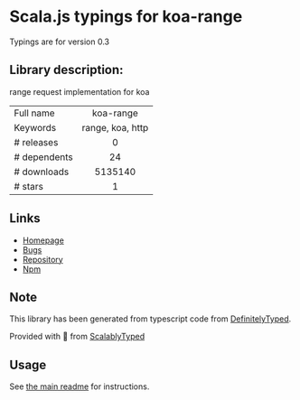 
# Scala.js typings for koa-range

Typings are for version 0.3

## Library description:
range request implementation for koa

|                    |                 |
| ------------------ | :-------------: |
| Full name          | koa-range |
| Keywords           | range, koa, http |
| # releases         | 0 |
| # dependents       | 24 |
| # downloads        | 5135140 |
| # stars            | 1 |

## Links
- [Homepage](https://github.com/yorkie/koa-range)
- [Bugs](https://github.com/yorkie/koa-range/issues)
- [Repository](https://github.com/yorkie/koa-range)
- [Npm](https://www.npmjs.com/package/koa-range)
    


## Note
This library has been generated from typescript code from [DefinitelyTyped](https://definitelytyped.org).

Provided with :purple_heart: from [ScalablyTyped](https://github.com/oyvindberg/ScalablyTyped)

## Usage
See [the main readme](../../readme.md) for instructions.


